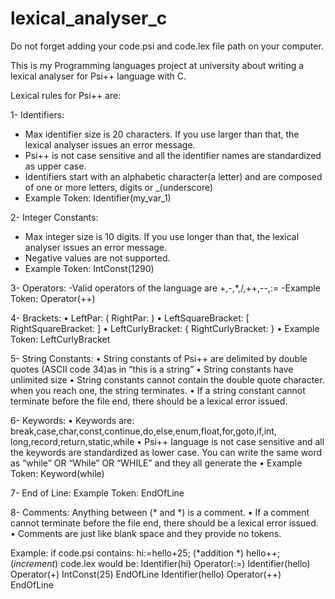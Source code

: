 # lexical_analyser_c

Do not forget adding your code.psi and code.lex file path on your computer.

This is my Programming languages project at university about writing a lexical analyser for Psi++ language with C.

Lexical rules for Psi++ are:

1- Identifiers:
   - Max identifier size is 20 characters. If you use larger than that, the lexical analyser issues an error message.
   - Psi++ is not case sensitive and all the identifier names are standardized as upper case.
   - Identifiers start with an alphabetic character(a letter) and are composed of one or more letters, digits or _(underscore)
   - Example Token: Identifier(my_var_1)

2- Integer Constants: 
  - Max integer size is 10 digits. If you use longer than that, the lexical analyser issues an error message.
  - Negative values are not supported.
  - Example Token: IntConst(1290)

3- Operators:
  -Valid operators of the language are +,-,*,/,++,--,:=
  -Example Token: Operator(++)

4- Brackets:
    • LeftPar: (       			RightPar: )
    • LeftSquareBracket: [		RightSquareBracket: ]
    • LeftCurlyBracket:  {		RightCurlyBracket:  }
    • Example Token: LeftCurlyBracket
    
5- String Constants:
    • String constants of Psi++ are delimited by double quotes (ASCII code 34)as in “this is a string”
    • String constants have unlimited size
    • String constants cannot contain the double quote character. when you reach one, the string terminates.
    • If a string constant cannot terminate before the file end, there should be a lexical error issued.

6- Keywords:
      • Keywords are: break,case,char,const,continue,do,else,enum,float,for,goto,if,int,
long,record,return,static,while
    • Psi++ language is not case sensitive and all the keywords are standardized as lower case. You can write the same word as “while” OR “While” OR “WHILE” and they all generate the 
    • Example Token: Keyword(while)
    
7- End of Line:
  Example Token: EndOfLine
  
8- Comments: Anything between (* and *) is a comment.
    • If a comment cannot terminate before the file end, there should be a lexical error issued.
    • Comments are just like blank space and they provide no tokens.
    
    
Example:
if code.psi contains:
hi:=hello+25; (*addition *)
hello++; (*increment*)
code.lex would be:
Identifier(hi)
Operator(:=)
Identifier(hello)
Operator(+)
IntConst(25)
EndOfLine
Identifier(hello)
Operator(++)
EndOfLine       
